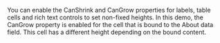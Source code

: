 You can enable the CanShrink and CanGrow properties for labels, table cells and rich text controls to set non-fixed heights. In this demo, the CanGrow property is enabled for the cell that is bound to the About data field. This cell has a different height depending on the bound content.
